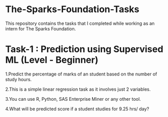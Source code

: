 # The-Sparks-Foundation-Tasks
This repository contains the tasks that I completed while working as an intern for The Sparks Foundation.  

# Task-1 : Prediction using Supervised ML (Level - Beginner)

1.Predict the percentage of marks of an student based on the number of study hours.

2.This is a simple linear regression task as it involves just 2 variables.

3.You can use R, Python, SAS Enterprise Miner or any other tool.

4.What will be predicted score if a student studies for 9.25 hrs/ day?
